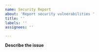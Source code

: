 ```yaml
---
name: Security Report
about: 'Report security vulnerabilities '
title: ''
labels: ''
assignees: ''

---
```


**Describe the issue**
